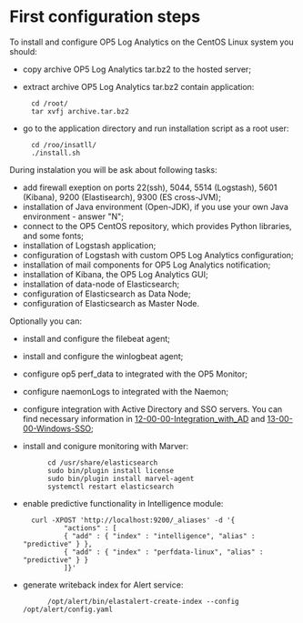 First configuration steps
=========================
To install and configure OP5 Log Analytics on the CentOS Linux system you should:
- copy archive OP5 Log Analytics tar.bz2 to the hosted server;
- extract archive OP5 Log Analytics tar.bz2 contain application:

        cd /root/
        tar xvfj archive.tar.bz2

- go to the application directory and run installation script as a root user:

        cd /roo/insatll/
        ./install.sh

During instalation you will be ask about following tasks:
- add firewall exeption on ports 22(ssh), 5044, 5514 (Logstash), 5601 (Kibana), 9200 (Elastisearch), 9300 (ES cross-JVM);
- installation of Java environment (Open-JDK), if you use your own Java environment - answer "N";
- connect to the OP5 CentOS repository, which provides Python libraries, and some fonts;
- installation of Logstash application;
- configuration of Logstash with custom OP5 Log Analytics configuration;
- installation of mail components for OP5 Log Analytics notification;
- installation of Kibana, the OP5 Log Analytics GUI;
- installation of data-node of Elasticsearch;
- configuration of Elasticsearch as Data Node;
- configuration of Elasticsearch as Master Node.

Optionally you can:
- install and configure the filebeat agent;
- install and configure the winlogbeat agent;
- configure op5 perf_data to integrated with the OP5 Monitor;
- configure naemonLogs to integrated with the Naemon;
- configure integration with Active Directory and SSO servers. You can find necessary information in [12-00-00-Integration_with_AD](/12-00-00-Integration_with_AD/12-00-00-Integration_with_AD.md) and [13-00-00-Windows-SSO](/13-00-00-Windows-SSO/13-00-00-Windows-SSO.md);
- install and conigure monitoring with Marver:

        	cd /usr/share/elasticsearch
        	sudo bin/plugin install license
        	sudo bin/plugin install marvel-agent
        	systemctl restart elasticsearch

- enable predictive functionality in Intelligence module:

    	curl -XPOST 'http://localhost:9200/_aliases' -d '{
         		"actions" : [
             	{ "add" : { "index" : "intelligence", "alias" : "predictive" } },
            	{ "add" : { "index" : "perfdata-linux", "alias" : "predictive" } }
         		]}'
     		
- generate writeback index for Alert service:
	
	        /opt/alert/bin/elastalert-create-index --config /opt/alert/config.yaml
